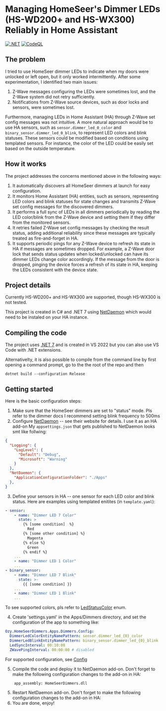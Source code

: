 # Managing HomeSeer's Dimmer LEDs (HS-WD200+ and HS-WX300) Reliably in Home Assistant

[![.NET](https://github.com/yavuzozge/HomeSeerDimmers/actions/workflows/dotnet.yml/badge.svg)](https://github.com/yavuzozge/HomeSeerDimmers/actions/workflows/dotnet.yml)
[![CodeQL](https://github.com/yavuzozge/HomeSeerDimmers/actions/workflows/github-code-scanning/codeql/badge.svg)](https://github.com/yavuzozge/HomeSeerDimmers/actions/workflows/github-code-scanning/codeql)

## The problem
I tried to use HomeSeer dimmer LEDs to indicate when my doors were unlocked or left open, but it only worked intermittently. After some experimentation, I identified two main issues:
1. Z-Wave messages configuring the LEDs were sometimes lost, and the Z-Wave system did not retry sufficiently.
2. Notifications from Z-Wave source devices, such as door locks and sensors, were sometimes lost.

Furthermore, managing LEDs in Home Assistant (HA) through Z-Wave set config messages was not intuitive. A more natural approach would be to use HA sensors, such as `sensor.dimmer_led_0_color` and `binary_sensor.dimmer_led_0_blink`, to represent LED colors and blink statuses. These sensors could be modified based on conditions using templated sensors. For instance, the color of the LED could be easily set based on the outside temperature.

## How it works

The project addresses the concerns mentioned above in the following ways:
1. It automatically discovers all HomeSeer dimmers at launch for easy configuration.
2. It monitors Home Assistant (HA) entities, such as sensors, representing LED colors and blink statuses for state changes and transmits Z-Wave set config messages for the discovered dimmers.
3. It performs a full sync of LEDs in all dimmers periodically by reading the LED color/blink from the Z-Wave device and setting them if they differ from the monitored sensors.
4. It retries failed Z-Wave set config messages by checking the result status, adding additional reliability since these messages are typically treated as fire-and-forget in HA.
5. It supports periodic pings for any Z-Wave device to refresh its state in HA if messages are sometimes dropped. For example, a Z-Wave door lock that sends status updates when locked/unlocked can have its dimmer LEDs change color accordingly. If the message from the door is dropped, pinging the device forces a refresh of its state in HA, keeping the LEDs consistent with the device state.

## Project details
Currently HS-WD200+ and HS-WX300 are supported, though HS-WX300 is not tested.

This project is created in C# and .NET 7 using [NetDaemon](https://netdaemon.xyz/) which would need to be instaled on your HA instance.

## Compiling the code
The project uses [.NET 7](https://dotnet.microsoft.com/en-us/download) and is created in VS 2022 but you can also use VS Code with .NET extensions.

Alternativelty, it is also possible to compile from the command line by first opening a command prompt, go to the the root of the repo and then
```
dotnet build --configuration Release
```

## Getting started

Here is the basic configuration steps:
1. Make sure that the HomeSeer dimmers are set to "status" mode. Pls refer to the dimmer docs  I recommend setting blink frequency to 500ms
2. Configure [NetDaemon](https://netdaemon.xyz/) -- see their website for details. I use it as an HA add-on
My `appsettings.json` that gets published to NetDaemon looks smt like follwing:
```JSON
{
  "Logging": {
    "LogLevel": {
      "Default": "Debug",
      "Microsoft": "Warning"
    }
  },
  "NetDaemon": {
    "ApplicationConfigurationFolder": "./Apps"
  },
}
```
3. Define your sensors in HA -- one sensor for each LED color and blink status. Here are examples using templated enitites (in `template.yaml`):
```YAML
- sensor:
    - name: "Dimmer LED 7 Color"
      state: >
        {% [some condition]  %}
          Red
        {% [some other condition] %}
          Magenta
        {% else %}
          Green
        {% endif %}
    ...
    - name: "Dimmer LED 1 Color"
    ...
- binary_sensor:
    - name: "Dimmer LED 7 Blink"
      state: >-
        {{ [some condition] }}
    ...
    - name: "Dimmer LED 1 Blink"
    ...
```
To see supported colors, pls refer to [LedStatusColor](HomeSeerDimmers/Apps/Dimmers/LedStatusColor.cs) enum.

4. Create 'settings.yaml' in the Apps/Dimmers directory, and set the configuration of the app to something like:
```YAML
Ozy.HomeSeerDimmers.Apps.Dimmers.Config:
  DimmerLedColorEntityNamePattern: sensor.dimmer_led_{0}_color
  DimmerLedBlinkEntityNamePattern: binary_sensor.dimmer_led_{0}_blink
  LedSyncInterval: 00:10:00
  ZWavePingInterval: 00:00:00 # disabled
```
For supported configuration, see [Config](HomeSeerDimmers/Apps/Dimmers/Config.cs)

5. Compile the code and deploy it to NetDaemon add-on. Don't forget to make the following configuration changes to the add-on in HA:
```
    app_assembly: HomeSeerDimmers.dll
```
5. Restart NetDaemon add-on. Don't forget to make the following configuration changes to the add-on in HA:
6. You are done, enjoy!
